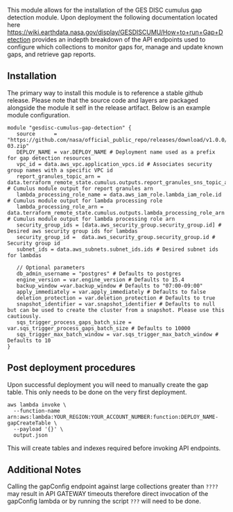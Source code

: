 This module allows for the installation of the GES DISC cumulus gap detection module. Upon deployment the following documentation located here https://wiki.earthdata.nasa.gov/display/GESDISCUMU/How+to+run+Gap+Detection provides an indepth breakdown of the API endpoints used to configure which collections to monitor gaps for, manage and update known gaps, and retrieve gap reports.

## Installation

The primary way to install this module is to reference a stable github release. Please note that the source code and layers are packaged alongside the module it self in the release artifact. Below is an example module configuration. 


```hcl
module "gesdisc-cumulus-gap-detection" {
   source      = "https://github.com/nasa/official_public_repo/releases/download/v1.0.0/gesdisc_cumulus_gap_detection_06-03.zip"
   DEPLOY_NAME = var.DEPLOY_NAME # Deployment name used as a prefix for gap detection resources
   vpc_id = data.aws_vpc.application_vpcs.id # Associates security group names with a specific VPC id
   report_granules_topic_arn = data.terraform_remote_state.cumulus.outputs.report_granules_sns_topic_arn # Cumulus module output for report granules arn
   lambda_processing_role_name = data.aws_iam_role.lambda_iam_role.id # Cumulus module output for lambda processing role
   lambda_processing_role_arn = data.terraform_remote_state.cumulus.outputs.lambda_processing_role_arn # Cumulus module output for lambda processing role arn
   security_group_ids = [data.aws_security_group.security_group.id] # Desired aws security group ids for lambdas
   security_group_id =  data.aws_security_group.security_group.id # Security group id
   subnet_ids = data.aws_subnets.subnet_ids.ids # Desired subnet ids for lambdas 
   
   // Optional parameters
   db_admin_username = "postgres" # Defaults to postgres
   engine_version = var.engine_version # Defaults to 15.4
   backup_window =var.backup_window # Defaults to "07:00-09:00"
   apply_immediately = var.apply_immediately # Defaults to false
   deletion_protection = var.deletion_protection # Defaults to true
   snapshot_identifier = var.snapshot_identifier # Defaults to null but can be used to create the cluster from a snapshot. Please use this cautiously. 
   sqs_trigger_process_gaps_batch_size = var.sqs_trigger_process_gaps_batch_size # Defaults to 10000
   sqs_trigger_max_batch_window = var.sqs_trigger_max_batch_window # Defaults to 10 
}
```

## Post deployment procedures

Upon successful deployment you will need to manually create the gap table. This only needs to be done on the very first deployment.

```
aws lambda invoke \
  --function-name arn:aws:lambda:YOUR_REGION:YOUR_ACCOUNT_NUMBER:function:DEPLOY_NAME-gapCreateTable \
  --payload '{}' \
  output.json
```

This will create tables and indexes required before invoking API endpoints.

## Additional Notes

Calling the gapConfig endpoint against large collections greater than `????` may result in API GATEWAY timeouts therefore direct invocation of the gapConfig lambda or by running the script `???` will need to be done.
